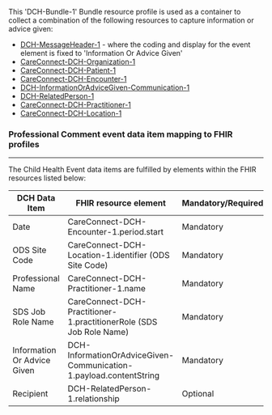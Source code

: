 This 'DCH-Bundle-1' Bundle resource profile is used as a container to collect a combination of the following resources to capture information or advice given:

- [DCH-MessageHeader-1] - where the coding and display for the event element is fixed to 'Information Or Advice Given'
- [CareConnect-DCH-Organization-1]
- [CareConnect-DCH-Patient-1]
- [CareConnect-DCH-Encounter-1]
- [DCH-InformationOrAdviceGiven-Communication-1]
- [DCH-RelatedPerson-1]
- [CareConnect-DCH-Practitioner-1]
- [CareConnect-DCH-Location-1]
                                                                                                   
### Professional Comment event data item mapping to FHIR profiles ###
----------
The Child Health Event data items are fulfilled by elements within the FHIR resources listed below:

| DCH Data Item               | FHIR resource element                                               | Mandatory/Required/Optional |
|-----------------------------|---------------------------------------------------------------------|-----------------------------|
| Date                        | CareConnect-DCH-Encounter-1.period.start                            | Mandatory                   |
| ODS Site Code               | CareConnect-DCH-Location-1.identifier (ODS Site Code)               | Mandatory                   |
| Professional Name           | CareConnect-DCH-Practitioner-1.name                                   | Mandatory                   |
| SDS Job Role Name           | CareConnect-DCH-Practitioner-1.practitionerRole (SDS Job Role Name) | Mandatory                   |
| Information Or Advice Given | DCH-InformationOrAdviceGiven-Communication-1.payload.contentString       | Mandatory                   |
| Recipient                   | DCH-RelatedPerson-1.relationship                                    | Optional                    |


[DCH-MessageHeader-1]:dch-messageheader-1.html
[CareConnect-DCH-Organization-1]:careconnect-organization-1.html
[CareConnect-DCH-Patient-1]:careconnect-dch-patient-1.html
[CareConnect-DCH-Encounter-1]:careconnect-dch-encounter-1.html
[CareConnect-DCH-Practitioner-1]:careconnect-dch-practitioner-1.html
[CareConnect-DCH-Location-1]:careconnect-dch-location-1.html
[DCH-InformationOrAdviceGiven-Communication-1]:dch-informationoradvicegiven-communication-1.html
[DCH-RelatedPerson-1]:dch-relatedperson-1.html


